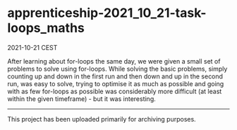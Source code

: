 # apprenticeship-2021_10_21-task-loops_maths
2021-10-21 CEST

After learning about for-loops the same day, we were given a small set of problems to solve using for-loops. While solving the basic problems, simply counting up and down in the first run and then down and up in the second run, was easy to solve, trying to optimise it as much as possible and going with as few for-loops as possible was considerably more difficult (at least within the given timeframe) - but it was interesting.

---

This project has been uploaded primarily for archiving purposes.
